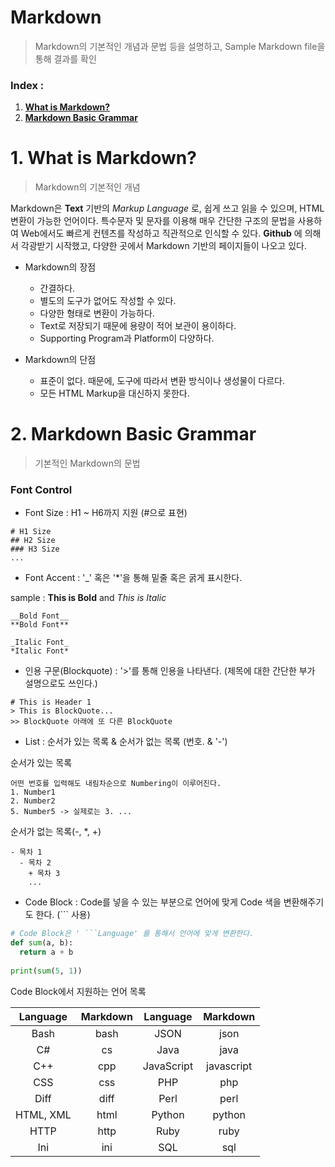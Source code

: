 # Markdown
> Markdown의 기본적인 개념과 문법 등을 설명하고, Sample Markdown file을 통해 결과를 확인

### Index :
1. [__What is Markdown?__](#about_markdown)
2. [__Markdown Basic Grammar__](#basic_grammar_markdown)

# 1. What is Markdown? <a name="about_markdown" />
> Markdown의 기본적인 개념

Markdown은 __Text__ 기반의 _Markup Language_ 로, 쉽게 쓰고 읽을 수 있으며, HTML 변환이 가능한 언어이다. 특수문자 및 문자를 이용해 매우 간단한 구조의 문법을 사용하여 Web에서도 빠르게 컨텐츠를 작성하고 직관적으로 인식할 수 있다. __Github__ 에 의해서 각광받기 시작했고, 다양한 곳에서 Markdown 기반의 페이지들이 나오고 있다.

- Markdown의 장점
  - 간결하다.
  - 별도의 도구가 없어도 작성할 수 있다.
  - 다양한 형태로 변환이 가능하다.
  - Text로 저장되기 때문에 용량이 적어 보관이 용이하다.
  - Supporting Program과 Platform이 다양하다.
  
- Markdown의 단점
  - 표준이 없다. 때문에, 도구에 따라서 변환 방식이나 생성물이 다르다.
  - 모든 HTML Markup을 대신하지 못한다.
  
# 2. Markdown Basic Grammar <a name="basic_grammar_markdown" />
> 기본적인 Markdown의 문법

### Font Control

- Font Size : H1 ~ H6까지 지원 (#으로 표현)

```
# H1 Size
## H2 Size
### H3 Size
...
```

- Font Accent : '_' 혹은 '*'을 통해 밑줄 혹은 굵게 표시한다.

sample : **This is Bold** and *This is Italic*

```
__Bold Font__
**Bold Font**

_Italic Font_
*Italic Font*
```

- 인용 구문(Blockquote) : '>'를 통해 인용을 나타낸다. (제목에 대한 간단한 부가 설명으로도 쓰인다.)

```
# This is Header 1
> This is BlockQuote...
>> BlockQuote 아래에 또 다른 BlockQuote
```

- List : 순서가 있는 목록 & 순서가 없는 목록 (번호. & '-')

순서가 있는 목록

```
어떤 번호를 입력해도 내림차순으로 Numbering이 이루어진다.
1. Number1
2. Number2
5. Number5 -> 실제로는 3. ...
```

순서가 없는 목록(-, *, +)

```
- 목차 1
  - 목차 2
    + 목차 3
    ...
```

- Code Block : Code를 넣을 수 있는 부분으로 언어에 맞게 Code 색을 변환해주기도 한다. (``` 사용)

```python
# Code Block은 ' ```Language' 를 통해서 언어에 맞게 변환한다.
def sum(a, b):
  return a + b
  
print(sum(5, 1))
```

Code Block에서 지원하는 언어 목록

|Language|Markdown|Language|Markdown|
|:--------:|:--------:|:--------:|:--------:|
|Bash|bash|JSON|json|
|C#|cs|Java|java|
|C++|cpp|JavaScript|javascript|
|CSS|css|PHP|php|
|Diff|diff|Perl|perl|
|HTML, XML|html|Python|python|
|HTTP|http|Ruby|ruby|
|Ini|ini|SQL|sql|

